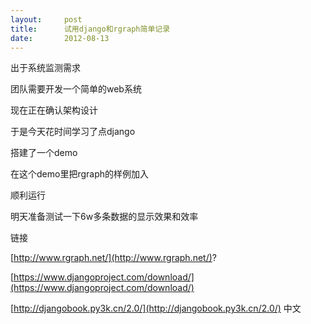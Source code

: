 ```yaml
---
layout:     post
title:      试用django和rgraph简单记录
date:       2012-08-13
---
```

出于系统监测需求

团队需要开发一个简单的web系统

现在正在确认架构设计

于是今天花时间学习了点django

搭建了一个demo

在这个demo里把rgraph的样例加入

顺利运行

明天准备测试一下6w多条数据的显示效果和效率

链接

[http://www.rgraph.net/](http://www.rgraph.net/)?

[https://www.djangoproject.com/download/](https://www.djangoproject.com/download/)

[http://djangobook.py3k.cn/2.0/](http://djangobook.py3k.cn/2.0/)  中文
